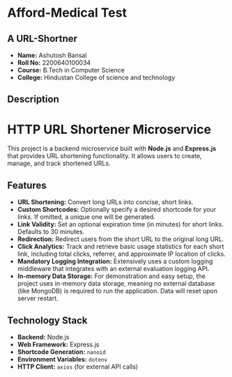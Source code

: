 # Afford-Medical Test

## A URL-Shortner

- **Name:** Ashutosh Bansal  
- **Roll No:** 2200640100034
- **Course:** B.Tech in Computer Science  
- **College:** Hindustan College of science and technology  

## Description
# HTTP URL Shortener Microservice

This project is a backend microservice built with **Node.js** and **Express.js** that provides URL shortening functionality. It allows users to create, manage, and track shortened URLs.

## Features

* **URL Shortening:** Convert long URLs into concise, short links.
* **Custom Shortcodes:** Optionally specify a desired shortcode for your links. If omitted, a unique one will be generated.
* **Link Validity:** Set an optional expiration time (in minutes) for short links. Defaults to 30 minutes.
* **Redirection:** Redirect users from the short URL to the original long URL.
* **Click Analytics:** Track and retrieve basic usage statistics for each short link, including total clicks, referrer, and approximate IP location of clicks.
* **Mandatory Logging Integration:** Extensively uses a custom logging middleware that integrates with an external evaluation logging API.
* **In-memory Data Storage:** For demonstration and easy setup, the project uses in-memory data storage, meaning no external database (like MongoDB) is required to run the application. Data will reset upon server restart.

## Technology Stack

* **Backend:** Node.js
* **Web Framework:** Express.js
* **Shortcode Generation:** `nanoid`
* **Environment Variables:** `dotenv`
* **HTTP Client:** `axios` (for external API calls)

<!-- ## Features

- Feature 1
- Feature 2
- Feature 3

## How to Run

1. Clone the repository:
   ```bash
   git clone https://github.com/your-username/your-repo-name.git -->
